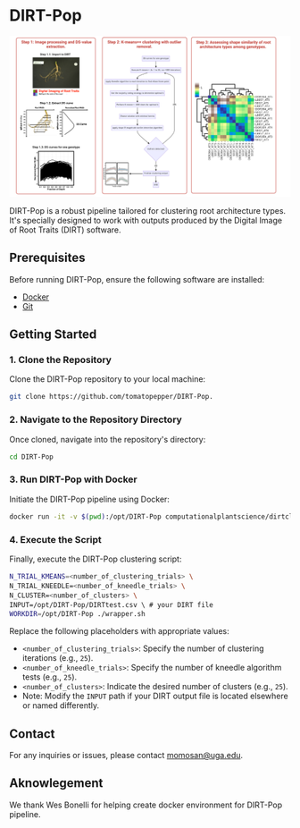 # DIRT-Pop

![DIRT-Pop Overview](./Pipeline.png)

DIRT-Pop is a robust pipeline tailored for clustering root architecture types. It's specially designed to work with outputs produced by the Digital Image of Root Traits (DIRT) software.

## Prerequisites

Before running DIRT-Pop, ensure the following software are installed:
- [Docker](https://www.docker.com/get-started)
- [Git](https://git-scm.com/)

## Getting Started

### 1. Clone the Repository

Clone the DIRT-Pop repository to your local machine:
```bash
git clone https://github.com/tomatopepper/DIRT-Pop.
```


### 2. Navigate to the Repository Directory

Once cloned, navigate into the repository's directory:
```bash
cd DIRT-Pop
```


### 3. Run DIRT-Pop with Docker

Initiate the DIRT-Pop pipeline using Docker:
```bash
docker run -it -v $(pwd):/opt/DIRT-Pop computationalplantscience/dirtclust bash
```

### 4. Execute the Script

Finally, execute the DIRT-Pop clustering script:
```bash
N_TRIAL_KMEANS=<number_of_clustering_trials> \
N_TRIAL_KNEEDLE=<number_of_kneedle_trials> \
N_CLUSTER=<number_of_clusters> \
INPUT=/opt/DIRT-Pop/DIRTtest.csv \ # your DIRT file 
WORKDIR=/opt/DIRT-Pop ./wrapper.sh
```

Replace the following placeholders with appropriate values:

- `<number_of_clustering_trials>`: Specify the number of clustering iterations (e.g., `25`).
- `<number_of_kneedle_trials>`: Specify the number of kneedle algorithm tests (e.g., `25`).
- `<number_of_clusters>`: Indicate the desired number of clusters (e.g., `25`).
- Note: Modify the `INPUT` path if your DIRT output file is located elsewhere or named differently.


## Contact

For any inquiries or issues, please contact momosan@uga.edu.

## Aknowlegement 

We thank Wes Bonelli for helping create docker environment for DIRT-Pop pipeline.
